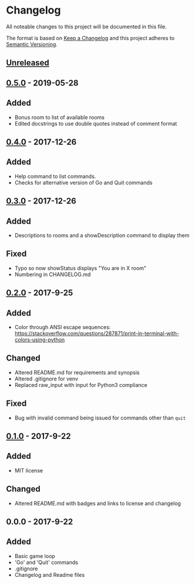 # Changelog
All noteable changes to this project will be documented in this file.

The format is based on [Keep a Changelog](http://keepachangelog.com/en/1.0.0/)
and this project adheres to [Semantic Versioning](http://semver.org/spec/v2.0.0.html).

## [Unreleased]

## [0.5.0] - 2019-05-28
## Added
- Bonus room to list of available rooms
- Edited docstrings to use double quotes instead of comment format

## [0.4.0] - 2017-12-26
## Added
- Help command to list commands.
- Checks for alternative version of Go and Quit commands

## [0.3.0] - 2017-12-26
## Added
- Descriptions to rooms and a showDescription command to display them

## Fixed
- Typo so now showStatus displays "You are in X room"
- Numbering in CHANGELOG.md

## [0.2.0] - 2017-9-25
## Added
- Color through ANSI escape sequences: https://stackoverflow.com/questions/287871/print-in-terminal-with-colors-using-python

## Changed
- Altered README.md for requirements and synopsis
- Altered .gitignore for venv
- Replaced raw_input with input for Python3 compliance

## Fixed
- Bug with invalid command being issued for commands other than `quit`

## [0.1.0] - 2017-9-22
## Added
- MIT license

## Changed
- Altered README.md with badges and links to license and changelog

## 0.0.0 - 2017-9-22
## Added
- Basic game loop
- 'Go' and 'Quit' commands
- .gitignore
- Changelog and Readme files

[Unreleased]: https://github.com/afs2015/PepperRPG/compare/v0.5.0....HEAD
[0.5.0]: https://github.com/afs2015/PepperRPG/compare/v0.4.0...v0.5.0
[0.4.0]: https://github.com/afs2015/PepperRPG/compare/v0.3.0...v0.4.0
[0.3.0]: https://github.com/afs2015/PepperRPG/compare/v0.2.0...v0.3.0
[0.2.0]: https://github.com/afs2015/PepperRPG/compare/v0.1.0...v0.2.0
[0.1.0]: https://github.com/afs2015/PepperRPG/compare/v0.0.0...v0.1.0
